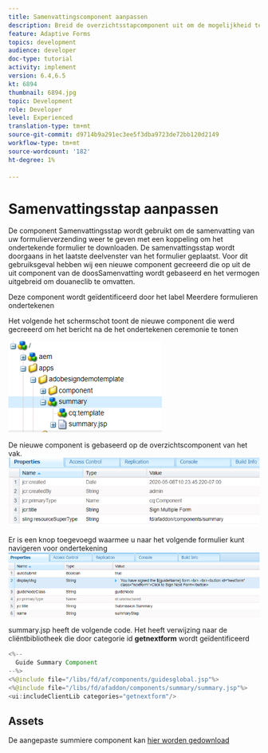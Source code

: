 ```yaml
---
title: Samenvattingscomponent aanpassen
description: Breid de overzichtsstapcomponent uit om de mogelijkheid te omvatten om naar het volgende formulier in het pakket te navigeren.
feature: Adaptive Forms
topics: development
audience: developer
doc-type: tutorial
activity: implement
version: 6.4,6.5
kt: 6894
thumbnail: 6894.jpg
topic: Development
role: Developer
level: Experienced
translation-type: tm+mt
source-git-commit: d9714b9a291ec3ee5f3dba9723de72bb120d2149
workflow-type: tm+mt
source-wordcount: '182'
ht-degree: 1%

---
```



# Samenvattingsstap aanpassen

De component Samenvattingsstap wordt gebruikt om de samenvatting van uw formulierverzending weer te geven met een koppeling om het ondertekende formulier te downloaden. De samenvattingsstap wordt doorgaans in het laatste deelvenster van het formulier geplaatst.
Voor dit gebruiksgeval hebben wij een nieuwe component gecreeerd die op uit de uit component van de doosSamenvatting wordt gebaseerd en het vermogen uitgebreid om douaneclib te omvatten.

Deze component wordt geïdentificeerd door het label Meerdere formulieren ondertekenen

Het volgende het schermschot toont de nieuwe component die werd gecreeerd om het bericht na de het ondertekenen ceremonie te tonen

![summary-component](assets/summary.PNG)

De nieuwe component is gebaseerd op de overzichtscomponent van het vak.
![componentprop](assets/componentprop.PNG)

Er is een knop toegevoegd waarmee u naar het volgende formulier kunt navigeren voor ondertekening
![sjablooncode](assets/template-code.PNG)

summary.jsp heeft de volgende code. Het heeft verwijzing naar de cliëntbibliotheek die door categorie id **getnextform** wordt geïdentificeerd

```java
<%--
  Guide Summary Component
--%>
<%@include file="/libs/fd/af/components/guidesglobal.jsp"%>
<%@include file="/libs/fd/afaddon/components/summary/summary.jsp"%>
<ui:includeClientLib categories="getnextform"/>
```

## Assets

De aangepaste summiere component kan [hier worden gedownload](assets/custom-summary-step.zip)


